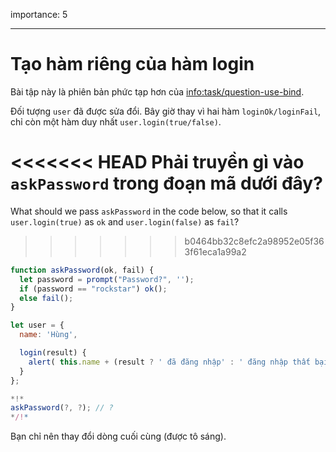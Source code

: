 importance: 5

---

# Tạo hàm riêng của hàm login

Bài tập này là phiên bản phức tạp hơn của <info:task/question-use-bind>. 

Đối tượng `user` đã được sửa đổi. Bây giờ thay vì hai hàm `loginOk/loginFail`, chỉ còn một hàm duy nhất `user.login(true/false)`.

<<<<<<< HEAD
Phải truyền gì vào `askPassword` trong đoạn mã dưới đây?
=======
What should we pass `askPassword` in the code below, so that it calls `user.login(true)` as `ok` and `user.login(false)` as `fail`?
>>>>>>> b0464bb32c8efc2a98952e05f363f61eca1a99a2

```js
function askPassword(ok, fail) {
  let password = prompt("Password?", '');
  if (password == "rockstar") ok();
  else fail();
}

let user = {
  name: 'Hùng',

  login(result) {
    alert( this.name + (result ? ' đã đăng nhập' : ' đăng nhập thất bại') );
  }
};

*!*
askPassword(?, ?); // ?
*/!*
```

Bạn chỉ nên thay đổi dòng cuối cùng (được tô sáng).

